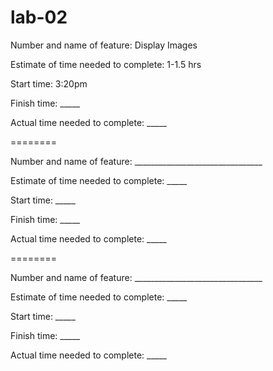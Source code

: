 # lab-02

Number and name of feature: Display Images

Estimate of time needed to complete: 1-1.5 hrs

Start time: 3:20pm

Finish time: _____

Actual time needed to complete: _____


========


Number and name of feature: ________________________________

Estimate of time needed to complete: _____

Start time: _____

Finish time: _____

Actual time needed to complete: _____


========


Number and name of feature: ________________________________

Estimate of time needed to complete: _____

Start time: _____

Finish time: _____

Actual time needed to complete: _____